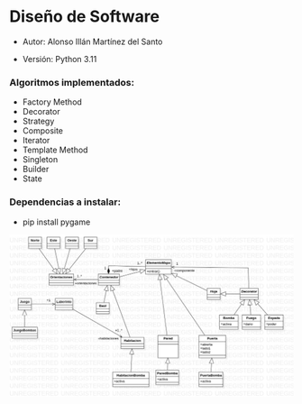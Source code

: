 # Diseño de Software

- Autor: Alonso Illán Martínez del Santo

- Versión: Python 3.11

### Algoritmos implementados:
  - Factory Method
  - Decorator
  - Strategy
  - Composite
  - Iterator
  - Template Method
  - Singleton
  - Builder
  - State

### Dependencias a instalar:
  - pip install pygame

![StarUML FM](https://github.com/developwannabe/laberintoPython/blob/main/Entrega2.jpg?raw=true)
